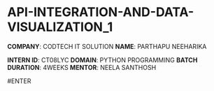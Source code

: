 # API-INTEGRATION-AND-DATA-VISUALIZATION_1
**COMPANY**: CODTECH IT SOLUTION
**NAME**: PARTHAPU NEEHARIKA

**INTERN ID**: CT08LYC
**DOMAIN**: PYTHON PROGRAMMING
**BATCH DURATION**: 4WEEKS
**MENTOR**: NEELA SANTHOSH 

#ENTER
